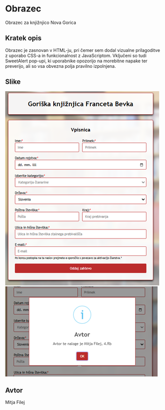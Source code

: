 
# Obrazec

Obrazec za knjižnjico Nova Gorica



## Kratek opis

Obrazec je zasnovan v HTML-ju, pri čemer sem dodal vizualne prilagoditve z uporabo CSS-a in funkcionalnost z JavaScriptom. Vključeni so tudi SweetAlert pop-upi, ki uporabnike opozorijo na morebitne napake ter preverijo, ali so vsa obvezna polja pravilno izpolnjena.

## Slike

![App Screenshot](slike/readme.png)
![App Screenshot](slike/sweet.png)


## Avtor

Mitja Filej
